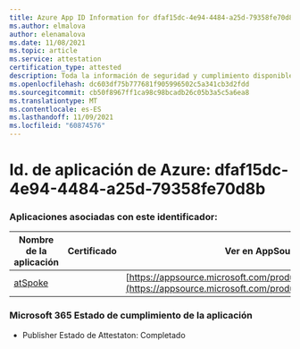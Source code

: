 ```yaml
---
title: Azure App ID Information for dfaf15dc-4e94-4484-a25d-79358fe70d8b
ms.author: elmalova
author: elenamalova
ms.date: 11/08/2021
ms.topic: article
ms.service: attestation
certification_type: attested
description: Toda la información de seguridad y cumplimiento disponible para dfaf15dc-4e94-4484-a25d-79358fe70d8b.
ms.openlocfilehash: dc603df75b777681f905996502c5a341cb3d2fdd
ms.sourcegitcommit: cb50f8967ff1ca98c98bcadb26c05b3a5c5a6ea8
ms.translationtype: MT
ms.contentlocale: es-ES
ms.lasthandoff: 11/09/2021
ms.locfileid: "60874576"
---
```

# <a name="azure-app-id-dfaf15dc-4e94-4484-a25d-79358fe70d8b"></a>Id. de aplicación de Azure: dfaf15dc-4e94-4484-a25d-79358fe70d8b


### <a name="apps-associated-with-this-id"></a>Aplicaciones asociadas con este identificador:
| **Nombre de la aplicación** | **Certificado** | **Ver en AppSource** |
|--------------|---------------|-----------------------|
| [atSpoke](https://docs.microsoft.com/microsoft-365-app-certification/forward/WA200001454) |  | [https://appsource.microsoft.com/product/office/WA200001454](https://appsource.microsoft.com/product/office/WA200001454) |

### <a name="microsoft-365-app-compliance-status"></a>Microsoft 365 Estado de cumplimiento de la aplicación
- Publisher Estado de Attestaton: Completado
